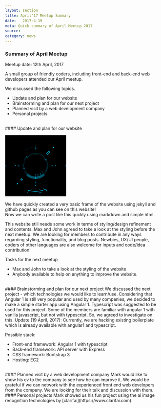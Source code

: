 ```yaml
---
layout: section
title: April'17 Meetup Summary
date:   2017-4-19
meta: Quick summary of April Meetup 2017
source:
category: news
---
```


### Summary of April Meetup
Meetup date: 12th April, 2017

A small group of friendly coders, including front-end and back-end web developers attended our April meetup.

We discussed the following topics.
* Update and plan for our website
* Brainstorming and plan for our next project
* Planned visit by a web development company
* Personal projects

<br>
#### Update and plan for our website

![cool image](/img/200w_d.gif)

We have quickly created a very basic frame of the website using jekyll and github pages as you can see on this website! <br>
Now we can write a post like this quckly using markdown and simple html.

This website still needs some work in terms of styling/design refinement and contents.
Max and John agreed to take a look at the styling before the next meetup.  We are looking for members to contribute in any ways regarding styling, functionality, and blog posts.  Newbies, UX/UI people, coders of other languages are also welcome for inputs and code/idea contribution!

Tasks for the next meetup
* Max and John to take a look at the styling of the website
* Anybody available to help on anything to improve the website.

<br>
#### Brainstorming and plan for our next project
We discussed the next project - which technologies we would like to learn/use.
Considering that Angular 1 is still very popular and used by many companies, we decided to make a simple starter app using Angular 1.  Typescript was suggested to be used for this project.  Some of the members are familiar with angular 1 with vanilla javascript, but not with typescript.  So, we agreed to investigate on this.
Update (19 April, 2017): Currently, we are hacking existing boilerplate which is already available with angular1 and typescript.

Possible stack:
  + Front-end framework: Angular 1 with typescript
  + Back-end framework: API server with Express
  + CSS framework: Bootstrap 3
  + Hosting: EC2

<br>
#### Planned visit by a web development company
Mark would like to show his cv to the company to see how he can improve it.
We would be grateful if we can network with the experienced front end web developers from the company.  We are looking for their talk and discussion with them.

<br>
#### Personal projects
Mark showed us his fun project using the ai image recognition technologies by [clarifai](https://www.clarifai.com).
